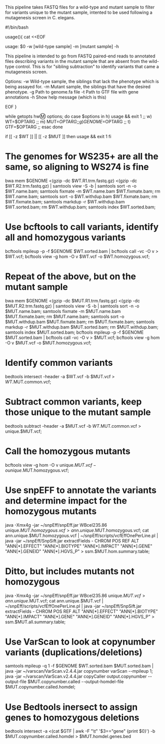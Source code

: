 This pipeline takes FASTQ files for a wild-type and mutant sample to filter for variants unique to the mutant sample, intented to be used following a mutagenesis screen in C. elegans.

#!/bin/bash

usage(){
cat <<EOF

usage: $0 -w [wild-type sample] -m [mutant sample] -h

This pipeline is intended to go from FASTQ paired-end reads to annotated files
describing variants in the mutant sample that are absent from the wild-type
control.  This is for "sibling subtraction" to identify variants that came
a mutagenesis screen.

Options:
    -w  Wild-type sample, the siblings that lack the phenotype which is being
        assayed for.
    -m  Mutant sample, the siblings that have the desired phenotype.
    -g  Path to genome.fa file
    -t  Path to GTF file with gene annotations
    -h  Show help message (which is this)

EOF
}

while getopts hw:m: options;
do
    case $options in
        h) usage && exit 1 ;;
        w) WT=$OPTARG ;;
        m) MUT=$OPTARG ;;
        g) GENOME=$OPTARG ;;
        t) GTF=$OPTARG ;;
    esac
done

if [[ -z $WT ]] || [[ -z $MUT ]]
then
    usage && exit 1
fi

# The genomes for WS235+ are all the same, so aligning to WS274 is fine
bwa mem $GENOME <(gzip -dc $WT.R1.trm.fastq.gz) <(gzip -dc $WT.R2.trm.fastq.gz) | samtools view -S -b | samtools sort -n -o $WT.name.bam;
samtools fixmate -m $WT.name.bam $WT.fixmate.bam;
rm $WT.name.bam;
samtools sort -o $WT.withdup.bam $WT.fixmate.bam;
rm $WT.fixmate.bam;
samtools markdup -r $WT.withdup.bam $WT.sorted.bam;
rm $WT.withdup.bam;
samtools index $WT.sorted.bam;

# Use bcftools to call variants, identify all and homozygous variants
bcftools mpileup -p -f $GENOME $WT.sorted.bam | bcftools call -vc -O v > $WT.vcf;
bcftools view -g hom -O v $WT.vcf -o $WT.homozygous.vcf;

# Repeat of the above, but on the mutant sample
bwa mem $GENOME <(gzip -dc $MUT.R1.trm.fastq.gz) <(gzip -dc $MUT.R2.trm.fastq.gz) | samtools view -S -b | samtools sort -n -o $MUT.name.bam;
samtools fixmate -m $MUT.name.bam $MUT.fixmate.bam;
rm $MUT.name.bam;
samtools sort -o $MUT.withdup.bam $MUT.fixmate.bam;
rm $MUT.fixmate.bam;
samtools markdup -r $MUT.withdup.bam $MUT.sorted.bam;
rm $MUT.withdup.bam;
samtools index $MUT.sorted.bam;
bcftools mpileup -p -f $GENOME $MUT.sorted.bam | bcftools call -vc -O v > $MUT.vcf;
bcftools view -g hom -O v $MUT.vcf -o $MUT.homozygous.vcf;

# Identify common variants
bedtools intersect -header -a $WT.vcf -b $MUT.vcf > $WT.$MUT.common.vcf;
# Subtract common variants, keep those unique to the mutant sample
bedtools subtract -header -a $MUT.vcf -b $WT.$MUT.common.vcf > unique.$MUT.vcf;
# Call the homozygous mutants
bcftools view -g hom -O v unique.$MUT.vcf -o unique.$MUT.homozygous.vcf;

# Use snpEFF to annotate the variants and determine impact for the homozygous mutants
java -Xmx4g -jar ~/snpEff/snpEff.jar WBcel235.86 unique.$MUT.homozygous.vcf > ann.unique.$MUT.homozygous.vcf;
cat ann.unique.$MUT.homozygous.vcf | ~/snpEff/scripts/vcfEffOnePerLine.pl | java -jar ~/snpEff/SnpSift.jar extractFields - CHROM POS REF ALT "ANN[*].EFFECT" "ANN[*].BIOTYPE" "ANN[*].IMPACT" "ANN[*].GENE" "ANN[*].GENEID" "ANN[*].HGVS_P" > ssm.$MUT.hom.summary.table;

# Ditto, but includes mutants not homozygous
java -Xmx4g -jar ~/snpEff/snpEff.jar WBcel235.86 unique.$MUT.vcf > ann.unique.$MUT.vcf;
cat ann.unique.$MUT.vcf | ~/snpEff/scripts/vcfEffOnePerLine.pl | java -jar ~/snpEff/SnpSift.jar extractFields - CHROM POS REF ALT "ANN[*].EFFECT" "ANN[*].BIOTYPE" "ANN[*].IMPACT" "ANN[*].GENE" "ANN[*].GENEID" "ANN[*].HGVS_P" > ssm.$MUT.all.summary.table;

# Use VarScan to look at copynumber variants (duplications/deletions)
samtools mpileup -q 1 -f $GENOME $WT.sorted.bam $MUT.sorted.bam | java -jar ~/varscan/VarScan.v2.4.4.jar copynumber varScan --mpileup 1;
java -jar ~/varscan/VarScan.v2.4.4.jar copyCaller output.copynumber --output-file $MUT.copynumber.called --output-homdel-file $MUT.copynumber.called.homdel;

# Use Bedtools inersect to assign genes to homozygous deletions
bedtools intersect -a <(cat $GTF | awk -F "\t" '$3=="gene" {print $0}') -b $MUT.copynumber.called.homdel > $MUT.homdel.genes.bed
